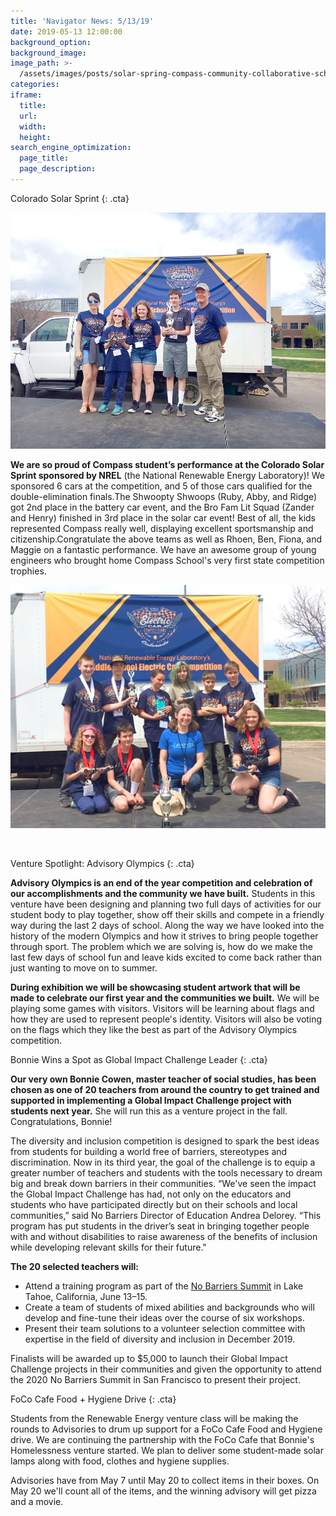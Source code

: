 ```yaml
---
title: 'Navigator News: 5/13/19'
date: 2019-05-13 12:00:00
background_option:
background_image:
image_path: >-
  /assets/images/posts/solar-spring-compass-community-collaborative-school-fort-collings.jpg
categories:
iframe:
  title:
  url:
  width:
  height:
search_engine_optimization:
  page_title:
  page_description:
---
```


Colorado Solar Sprint
{: .cta}

![](/assets/images/unnamed-17.jpg)

**We are so proud of Compass student’s performance at the Colorado Solar Sprint sponsored by NREL**&nbsp;(the National Renewable Energy Laboratory)\! We sponsored 6 cars at the competition, and 5 of those cars qualified for the double-elimination finals.The Shwoopty Shwoops (Ruby, Abby, and Ridge) got 2nd place in the battery car event, and the Bro Fam Lit Squad (Zander and Henry) finished in 3rd place in the solar car event\! Best of all, the kids represented Compass really well, displaying excellent sportsmanship and citizenship.Congratulate the above teams as well as Rhoen, Ben, Fiona, and Maggie on a fantastic performance. We have an awesome group of young engineers who brought home Compass School's very first state competition trophies.

![](/assets/images/solar-spring-compass-community-collaborative-school-fort-collings.jpg)

&nbsp;

Venture Spotlight: Advisory Olympics
{: .cta}

**Advisory Olympics is an end of the year competition and celebration of our accomplishments and the community we have built.** Students in this venture have been designing and planning two full days of activities for our student body to play together, show off their skills and compete in a friendly way during the last 2 days of school. Along the way we have looked into the history of the modern Olympics and how it strives to bring people together through sport. The problem which we are solving is, how do we make the last few days of school fun and leave kids excited to come back rather than just wanting to move on to summer.&nbsp;

**During exhibition we will be showcasing student artwork that will be made to celebrate our first year and the communities we built.** We will be playing some games with visitors. Visitors will be learning about flags and how they are used to represent people's identity. Visitors will also be voting on the flags which they like the best as part of the Advisory Olympics competition.&nbsp;

Bonnie Wins a Spot as Global Impact Challenge Leader
{: .cta}

**Our very own Bonnie Cowen, master teacher of social studies, has been chosen as one of 20 teachers from around the country to get trained and supported in implementing a Global Impact Challenge project with students next year.** She will run this as a venture project in the fall. Congratulations, Bonnie\!

The diversity and inclusion competition is designed to spark the best ideas from students for building a world free of barriers, stereotypes and discrimination. Now in its third year, the goal of the challenge is to equip a greater number of teachers and students with the tools necessary to dream big and break down barriers in their communities. “We've seen the impact the Global Impact Challenge has had, not only on the educators and students who have participated directly but on their schools and local communities,” said No Barriers Director of Education Andrea Delorey. “This program has put students in the driver’s seat in bringing together people with and without disabilities to raise awareness of the benefits of inclusion while developing relevant skills for their future."

**The 20 selected teachers will:**

* Attend a training program as part of the [No Barriers Summit](https://compassfortcollins.us14.list-manage.com/track/click?u=f92353bb4e553c0be87c16d55&amp;id=d8b053970a&amp;e=46f52667a0) in Lake Tahoe, California, June 13–15.
* Create a team of students of mixed abilities and backgrounds who will develop and fine-tune their ideas over the course of six workshops.
* Present their team solutions to a volunteer selection committee with expertise in the field of diversity and inclusion in December 2019.

Finalists will be awarded up to $5,000 to launch their Global Impact Challenge projects in their communities and given the opportunity to attend the 2020 No Barriers Summit in San Francisco to present their project.

FoCo Cafe Food + Hygiene Drive
{: .cta}

Students from the Renewable Energy venture class will be making the rounds to Advisories to drum up support for a FoCo Cafe Food and Hygiene drive. We are continuing the partnership with the FoCo Cafe that Bonnie's Homelessness venture started. We plan to deliver some student-made solar lamps along with food, clothes and hygiene supplies.

Advisories have from May 7 until May 20 to collect items in their boxes. On May 20 we'll count all of the items, and the winning advisory will get pizza and a movie.